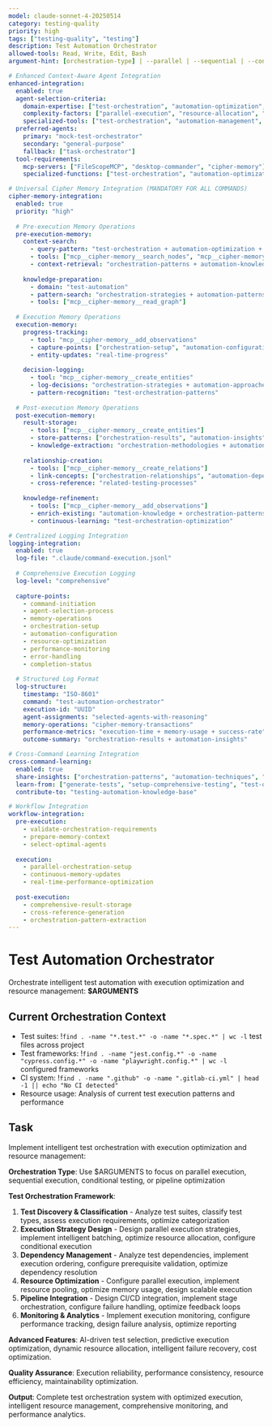 ```yaml
---
model: claude-sonnet-4-20250514
category: testing-quality
priority: high
tags: ["testing-quality", "testing"]
description: Test Automation Orchestrator
allowed-tools: Read, Write, Edit, Bash
argument-hint: [orchestration-type] | --parallel | --sequential | --conditional | --pipeline-optimization

# Enhanced Context-Aware Agent Integration
enhanced-integration:
  enabled: true
  agent-selection-criteria:
    domain-expertise: ["test-orchestration", "automation-optimization", "resource-management"]
    complexity-factors: ["parallel-execution", "resource-allocation", "performance-optimization"]
    specialized-tools: ["test-orchestration", "automation-management", "resource-optimization"]
  preferred-agents:
    primary: "mock-test-orchestrator"
    secondary: "general-purpose"
    fallback: ["task-orchestrator"]
  tool-requirements:
    mcp-servers: ["FileScopeMCP", "desktop-commander", "cipher-memory"]
    specialized-functions: ["test-orchestration", "automation-optimization"]

# Universal Cipher Memory Integration (MANDATORY FOR ALL COMMANDS)
cipher-memory-integration:
  enabled: true
  priority: "high"
  
  # Pre-execution Memory Operations
  pre-execution-memory:
    context-search:
      - query-pattern: "test-orchestration + automation-optimization + resource-management"
      - tools: ["mcp__cipher-memory__search_nodes", "mcp__cipher-memory__open_nodes"]
      - context-retrieval: "orchestration-patterns + automation-knowledge"
    
    knowledge-preparation:
      - domain: "test-automation"
      - pattern-search: "orchestration-strategies + automation-patterns + resource-optimization"
      - tools: ["mcp__cipher-memory__read_graph"]
  
  # Execution Memory Operations
  execution-memory:
    progress-tracking:
      - tool: "mcp__cipher-memory__add_observations"
      - capture-points: ["orchestration-setup", "automation-configuration", "performance-optimization"]
      - entity-updates: "real-time-progress"
    
    decision-logging:
      - tool: "mcp__cipher-memory__create_entities"
      - log-decisions: "orchestration-strategies + automation-approaches + resource-decisions"
      - pattern-recognition: "test-orchestration-patterns"
  
  # Post-execution Memory Operations
  post-execution-memory:
    result-storage:
      - tools: ["mcp__cipher-memory__create_entities"]
      - store-patterns: ["orchestration-results", "automation-insights", "resource-techniques"]
      - knowledge-extraction: "orchestration-methodologies + automation-patterns"
    
    relationship-creation:
      - tools: ["mcp__cipher-memory__create_relations"]
      - link-concepts: ["orchestration-relationships", "automation-dependencies", "resource-connections"]
      - cross-reference: "related-testing-processes"
    
    knowledge-refinement:
      - tools: ["mcp__cipher-memory__add_observations"]
      - enrich-existing: "automation-knowledge + orchestration-patterns"
      - continuous-learning: "test-orchestration-optimization"

# Centralized Logging Integration
logging-integration:
  enabled: true
  log-file: ".claude/command-execution.jsonl"
  
  # Comprehensive Execution Logging
  log-level: "comprehensive"
  
  capture-points:
    - command-initiation
    - agent-selection-process
    - memory-operations
    - orchestration-setup
    - automation-configuration
    - resource-optimization
    - performance-monitoring
    - error-handling
    - completion-status
  
  # Structured Log Format
  log-structure:
    timestamp: "ISO-8601"
    command: "test-automation-orchestrator"
    execution-id: "UUID"
    agent-assignments: "selected-agents-with-reasoning"
    memory-operations: "cipher-memory-transactions"
    performance-metrics: "execution-time + memory-usage + success-rate"
    outcome-summary: "orchestration-results + automation-insights"

# Cross-Command Learning Integration
cross-command-learning:
  enabled: true
  share-insights: ["orchestration-patterns", "automation-techniques", "resource-optimization-methods"]
  learn-from: ["generate-tests", "setup-comprehensive-testing", "test-quality-analyzer"]
  contribute-to: "testing-automation-knowledge-base"

# Workflow Integration
workflow-integration:
  pre-execution:
    - validate-orchestration-requirements
    - prepare-memory-context
    - select-optimal-agents
  
  execution:
    - parallel-orchestration-setup
    - continuous-memory-updates
    - real-time-performance-optimization
  
  post-execution:
    - comprehensive-result-storage
    - cross-reference-generation
    - orchestration-pattern-extraction
---
```


# Test Automation Orchestrator

Orchestrate intelligent test automation with execution optimization and resource management: **$ARGUMENTS**

## Current Orchestration Context

- Test suites: !`find . -name "*.test.*" -o -name "*.spec.*" | wc -l` test files across project
- Test frameworks: !`find . -name "jest.config.*" -o -name "cypress.config.*" -o -name "playwright.config.*" | wc -l` configured frameworks
- CI system: !`find . -name ".github" -o -name ".gitlab-ci.yml" | head -1 || echo "No CI detected"`
- Resource usage: Analysis of current test execution patterns and performance

## Task

Implement intelligent test orchestration with execution optimization and resource management:

**Orchestration Type**: Use $ARGUMENTS to focus on parallel execution, sequential execution, conditional testing, or pipeline optimization

**Test Orchestration Framework**:
1. **Test Discovery & Classification** - Analyze test suites, classify test types, assess execution requirements, optimize categorization
2. **Execution Strategy Design** - Design parallel execution strategies, implement intelligent batching, optimize resource allocation, configure conditional execution
3. **Dependency Management** - Analyze test dependencies, implement execution ordering, configure prerequisite validation, optimize dependency resolution
4. **Resource Optimization** - Configure parallel execution, implement resource pooling, optimize memory usage, design scalable execution
5. **Pipeline Integration** - Design CI/CD integration, implement stage orchestration, configure failure handling, optimize feedback loops
6. **Monitoring & Analytics** - Implement execution monitoring, configure performance tracking, design failure analysis, optimize reporting

**Advanced Features**: AI-driven test selection, predictive execution optimization, dynamic resource allocation, intelligent failure recovery, cost optimization.

**Quality Assurance**: Execution reliability, performance consistency, resource efficiency, maintainability optimization.

**Output**: Complete test orchestration system with optimized execution, intelligent resource management, comprehensive monitoring, and performance analytics.

